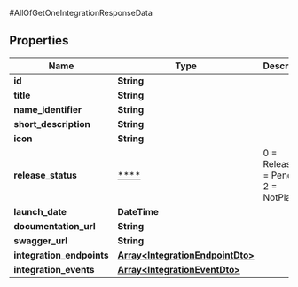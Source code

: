 #AllOfGetOneIntegrationResponseData

## Properties
Name | Type | Description | Notes
------------ | ------------- | ------------- | -------------
**id** | **String** |  | [optional] 
**title** | **String** |  | [optional] 
**name_identifier** | **String** |  | [optional] 
**short_description** | **String** |  | [optional] 
**icon** | **String** |  | [optional] 
**release_status** | [****](.md) |   0 &#x3D; Released  1 &#x3D; Pending  2 &#x3D; NotPlanned | [optional] 
**launch_date** | **DateTime** |  | [optional] 
**documentation_url** | **String** |  | [optional] 
**swagger_url** | **String** |  | [optional] 
**integration_endpoints** | [**Array&lt;IntegrationEndpointDto&gt;**](IntegrationEndpointDto.md) |  | [optional] 
**integration_events** | [**Array&lt;IntegrationEventDto&gt;**](IntegrationEventDto.md) |  | [optional] 


